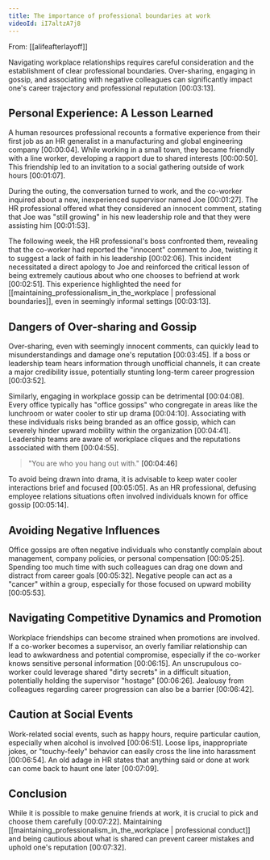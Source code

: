 ```yaml
---
title: The importance of professional boundaries at work
videoId: iI7altzA7j8
---
```


From: [[alifeafterlayoff]] <br/> 

Navigating workplace relationships requires careful consideration and the establishment of clear professional boundaries. Over-sharing, engaging in gossip, and associating with negative colleagues can significantly impact one's career trajectory and professional reputation <a class="yt-timestamp" data-t="00:03:13">[00:03:13]</a>.

## Personal Experience: A Lesson Learned
A human resources professional recounts a formative experience from their first job as an HR generalist in a manufacturing and global engineering company <a class="yt-timestamp" data-t="00:00:04">[00:00:04]</a>. While working in a small town, they became friendly with a line worker, developing a rapport due to shared interests <a class="yt-timestamp" data-t="00:00:50">[00:00:50]</a>. This friendship led to an invitation to a social gathering outside of work hours <a class="yt-timestamp" data-t="00:01:07">[00:01:07]</a>.

During the outing, the conversation turned to work, and the co-worker inquired about a new, inexperienced supervisor named Joe <a class="yt-timestamp" data-t="00:01:27">[00:01:27]</a>. The HR professional offered what they considered an innocent comment, stating that Joe was "still growing" in his new leadership role and that they were assisting him <a class="yt-timestamp" data-t="00:01:53">[00:01:53]</a>.

The following week, the HR professional's boss confronted them, revealing that the co-worker had reported the "innocent" comment to Joe, twisting it to suggest a lack of faith in his leadership <a class="yt-timestamp" data-t="00:02:06">[00:02:06]</a>. This incident necessitated a direct apology to Joe and reinforced the critical lesson of being extremely cautious about who one chooses to befriend at work <a class="yt-timestamp" data-t="00:02:51">[00:02:51]</a>. This experience highlighted the need for [[maintaining_professionalism_in_the_workplace | professional boundaries]], even in seemingly informal settings <a class="yt-timestamp" data-t="00:03:13">[00:03:13]</a>.

## Dangers of Over-sharing and Gossip
Over-sharing, even with seemingly innocent comments, can quickly lead to misunderstandings and damage one's reputation <a class="yt-timestamp" data-t="00:03:45">[00:03:45]</a>. If a boss or leadership team hears information through unofficial channels, it can create a major credibility issue, potentially stunting long-term career progression <a class="yt-timestamp" data-t="00:03:52">[00:03:52]</a>.

Similarly, engaging in workplace gossip can be detrimental <a class="yt-timestamp" data-t="00:04:08">[00:04:08]</a>. Every office typically has "office gossips" who congregate in areas like the lunchroom or water cooler to stir up drama <a class="yt-timestamp" data-t="00:04:10">[00:04:10]</a>. Associating with these individuals risks being branded as an office gossip, which can severely hinder upward mobility within the organization <a class="yt-timestamp" data-t="00:04:41">[00:04:41]</a>. Leadership teams are aware of workplace cliques and the reputations associated with them <a class="yt-timestamp" data-t="00:04:55">[00:04:55]</a>.

> "You are who you hang out with." <a class="yt-timestamp" data-t="00:04:46">[00:04:46]</a>

To avoid being drawn into drama, it is advisable to keep water cooler interactions brief and focused <a class="yt-timestamp" data-t="00:05:05">[00:05:05]</a>. As an HR professional, defusing employee relations situations often involved individuals known for office gossip <a class="yt-timestamp" data-t="00:05:14">[00:05:14]</a>.

## Avoiding Negative Influences
Office gossips are often negative individuals who constantly complain about management, company policies, or personal compensation <a class="yt-timestamp" data-t="00:05:25">[00:05:25]</a>. Spending too much time with such colleagues can drag one down and distract from career goals <a class="yt-timestamp" data-t="00:05:32">[00:05:32]</a>. Negative people can act as a "cancer" within a group, especially for those focused on upward mobility <a class="yt-timestamp" data-t="00:05:53">[00:05:53]</a>.

## Navigating Competitive Dynamics and Promotion
Workplace friendships can become strained when promotions are involved. If a co-worker becomes a supervisor, an overly familiar relationship can lead to awkwardness and potential compromise, especially if the co-worker knows sensitive personal information <a class="yt-timestamp" data-t="00:06:15">[00:06:15]</a>. An unscrupulous co-worker could leverage shared "dirty secrets" in a difficult situation, potentially holding the supervisor "hostage" <a class="yt-timestamp" data-t="00:06:26">[00:06:26]</a>. Jealousy from colleagues regarding career progression can also be a barrier <a class="yt-timestamp" data-t="00:06:42">[00:06:42]</a>.

## Caution at Social Events
Work-related social events, such as happy hours, require particular caution, especially when alcohol is involved <a class="yt-timestamp" data-t="00:06:51">[00:06:51]</a>. Loose lips, inappropriate jokes, or "touchy-feely" behavior can easily cross the line into harassment <a class="yt-timestamp" data-t="00:06:54">[00:06:54]</a>. An old adage in HR states that anything said or done at work can come back to haunt one later <a class="yt-timestamp" data-t="00:07:09">[00:07:09]</a>.

## Conclusion
While it is possible to make genuine friends at work, it is crucial to pick and choose them carefully <a class="yt-timestamp" data-t="00:07:22">[00:07:22]</a>. Maintaining [[maintaining_professionalism_in_the_workplace | professional conduct]] and being cautious about what is shared can prevent career mistakes and uphold one's reputation <a class="yt-timestamp" data-t="00:07:32">[00:07:32]</a>.